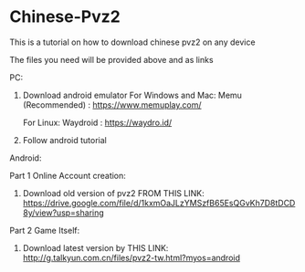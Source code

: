 # Chinese-Pvz2
This is a tutorial on how to download chinese pvz2 on any device

The files you need will be provided above and as links

PC:

1. Download android emulator
   For Windows and Mac:
   Memu (Recommended) : https://www.memuplay.com/

   For Linux:
   Waydroid : https://waydro.id/

3. Follow android tutorial

Android:

Part 1 Online Account creation:

1. Download old version of pvz2 FROM THIS LINK: https://drive.google.com/file/d/1kxmOaJLzYMSzfB65EsQGvKh7D8tDCD8y/view?usp=sharing

Part 2 Game Itself:

1. Download latest version by THIS LINK: http://g.talkyun.com.cn/files/pvz2-tw.html?myos=android
